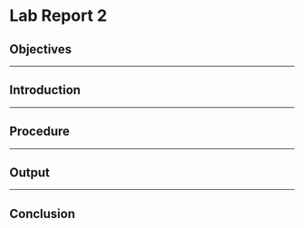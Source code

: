 # Lab Report 2

## Objectives



***

## Introduction



***

## Procedure



***

## Output



***

## Conclusion


